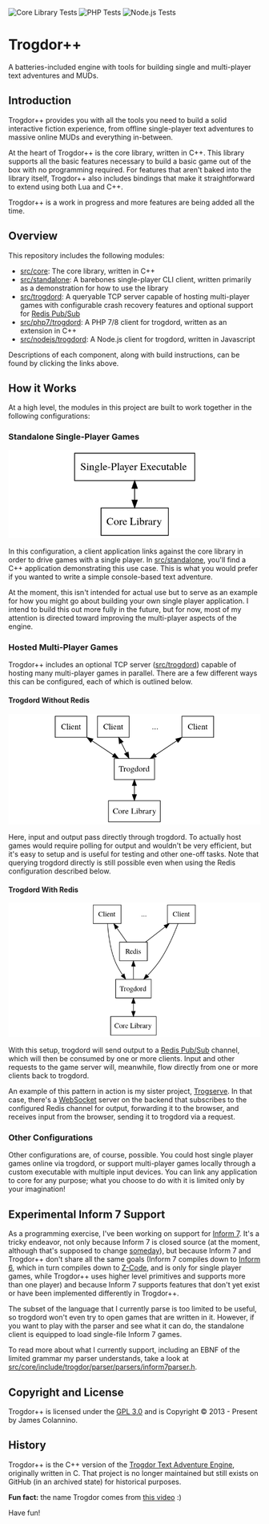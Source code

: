 ![Core Library Tests](https://github.com/crankycyclops/trogdor-pp/workflows/Core%20Library%20Tests/badge.svg) ![PHP Tests](https://github.com/crankycyclops/trogdor-pp/workflows/PHP%20Tests/badge.svg) ![Node.js Tests](https://github.com/crankycyclops/trogdor-pp/workflows/Node.js%20Tests/badge.svg)

# Trogdor++

A batteries-included engine with tools for building single and multi-player text adventures and MUDs.

## Introduction

Trogdor++ provides you with all the tools you need to build a solid interactive fiction experience, from offline single-player text adventures to massive online MUDs and everything in-between.

At the heart of Trogdor++ is the core library, written in C++. This library supports all the basic features necessary to build a basic game out of the box with no programming required. For features that aren't baked into the library itself, Trogdor++ also includes bindings that make it straightforward to extend using both Lua and C++.

Trogdor++ is a work in progress and more features are being added all the time.

## Overview

This repository includes the following modules:

* [src/core](src/core/README.md): The core library, written in C++
* [src/standalone](src/standalone/README.md): A barebones single-player CLI client, written primarily as a demonstration for how to use the library
* [src/trogdord](src/trogdord/README.md): A queryable TCP server capable of hosting multi-player games with configurable crash recovery features and optional support for [Redis Pub/Sub](https://redis.io/topics/pubsub)
* [src/php7/trogdord](src/php7/trogdord/README.md): A PHP 7/8 client for trogdord, written as an extension in C++
* [src/nodejs/trogdord](src/nodejs/trogdord/README.md): A Node.js client for trogdord, written in Javascript

Descriptions of each component, along with build instructions, can be found by clicking the links above.

## How it Works

At a high level, the modules in this project are built to work together in the following configurations:

### Standalone Single-Player Games

![Single-Player Configuration](./docs/img/how-it-works/single-player.png)

In this configuration, a client application links against the core library in order to drive games with a single player. In [src/standalone](src/standalone/README.md), you'll find a C++ application demonstrating this use case. This is what you would prefer if you wanted to write a simple console-based text adventure.

At the moment, this isn't intended for actual use but to serve as an example for how you might go about building your own single player application. I intend to build this out more fully in the future, but for now, most of my attention is directed toward improving the multi-player aspects of the engine.

### Hosted Multi-Player Games

Trogdor++ includes an optional TCP server ([src/trogdord](src/trogdord/README.md)) capable of hosting many multi-player games in parallel. There are a few different ways this can be configured, each of which is outlined below.

#### Trogdord Without Redis

![Multi-Player Configuration Without Redis](./docs/img/how-it-works/multi-player-no-redis.png)

Here, input and output pass directly through trogdord. To actually host games would require polling for output and wouldn't be very efficient, but it's easy to setup and is useful for testing and other one-off tasks. Note that querying trogdord directly is still possible even when using the Redis configuration described below.

#### Trogdord With Redis

![Multi-Player Configuration With Redis](./docs/img/how-it-works/multi-player-redis.png)

With this setup, trogdord will send output to a [Redis Pub/Sub](https://redis.io/topics/pubsub) channel, which will then be consumed by one or more clients. Input and other requests to the game server will, meanwhile, flow directly from one or more clients back to trogdord.

An example of this pattern in action is my sister project, [Trogserve](https://github.com/crankycyclops/trogserve). In that case, there's a [WebSocket](https://developer.mozilla.org/en-US/docs/Web/API/WebSockets_API) server on the backend that subscribes to the configured Redis channel for output, forwarding it to the browser, and receives input from the browser, sending it to trogdord via a request.

### Other Configurations

Other configurations are, of course, possible. You could host single player games online via trogdord, or support multi-player games locally through a custom executable with multiple input devices. You can link any application to core for any purpose; what you choose to do with it is limited only by your imagination!

## Experimental Inform 7 Support

As a programming exercise, I've been working on support for [Inform 7](http://inform7.com/). It's a tricky endeavor, not only because Inform 7 is closed source (at the moment, although that's supposed to change [someday](https://news.ycombinator.com/item?id=20421189)), but because Inform 7 and Trogdor++ don't share all the same goals (Inform 7 compiles down to [Inform 6](https://inform-fiction.org/), which in turn compiles down to [Z-Code](https://en.wikipedia.org/wiki/Z-machine), and is only for single player games, while Trogdor++ uses higher level primitives and supports more than one player) and because Inform 7 supports features that don't yet exist or have been implemented differently in Trogdor++.

The subset of the language that I currently parse is too limited to be useful, so trogdord won't even try to open games that are written in it. However, if you want to play with the parser and see what it can do, the standalone client is equipped to load single-file Inform 7 games.

To read more about what I currently support, including an EBNF of the limited grammar my parser understands, take a look at [src/core/include/trogdor/parser/parsers/inform7parser.h](https://github.com/crankycyclops/trogdor-pp/blob/master/src/core/include/trogdor/parser/parsers/inform7parser.h).

## Copyright and License

Trogdor++ is licensed under the [GPL 3.0](https://www.gnu.org/licenses/gpl-3.0.en.html) and is Copyright © 2013 - Present by James Colannino.

## History

Trogdor++ is the C++ version of the [Trogdor Text Adventure Engine](https://github.com/crankycyclops/trogdor "Trogdor Text Adventure Engine"), originally written in C.  That project is no longer maintained but still exists on GitHub (in an archived state) for historical purposes.

**Fun fact:** the name Trogdor comes from [this video](https://www.youtube.com/watch?v=90X5NJleYJQ) :)

Have fun!